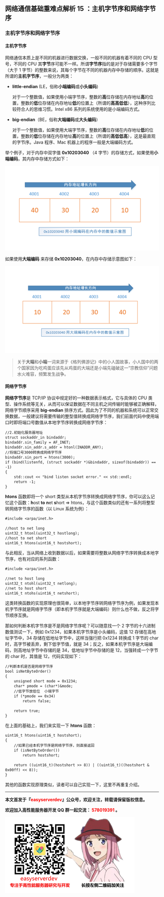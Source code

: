 ## 网络通信基础重难点解析 15 ：主机字节序和网络字节序



### 主机字节序和网络字节序

#### 主机字节序

网络通信本质上是不同的机器进行数据交换，一般不同的机器有着不同的 CPU 型号，不同的 CPU 其**字节**序可能不一样。所谓**字节序**指的是对于存储需要多个字节（大于 1 字节）的整数来说，其每个字节在不同的机器内存中存储的顺序。这就是所谓的**主机字节序**，一般分为两类：

- **little-endian** (LE，俗称**小端编码**或**小头编码**)

  对于一个整数值，如果使用小端字节序，整数的**高**位存储在内存地址**高**的位置，整数的**低**位存储在内存地址**低**的位置上（所谓的**高高低低**），这种序列比较符合人的思维习惯。Intel x86 系列的系统使用的是小端编码方式。

- **big-endian**（BE，俗称**大端编码**或**大头编码**）

  对于一个整数值，如果使用大端字节序，整数的**高**位存储在内存地址**低**的位置，整数的**低**位存储在内存地址**高**的位置上（所谓的**高低低高**），这是最直观的字节序。Java 程序、Mac 机器上的程序一般是大端编码方式。

举个例子，对于内存中双字值 **0x10203040** （4 字节）的存储方式，如果使用**小端编码**，其内存中存储方式如下：

![](20190319144307.png)

如果使用**大端编码** 来存储 **0x10203040**，在内存中存储示意图如下：

![](20190319144516.png)

>关于**大端**和**小端**一词来源于《格列佛游记》中的小人国故事，小人国中的两个国家因为吃鸡蛋应该先从鸡蛋的大端还是小端先磕破这一“宗教信仰”问题水火难容，频繁发生战争。



#### 网络字节序

**网络字节序**是 TCP/IP 协议中规定好的一种数据表示格式，它与具体的 CPU 类型、操作系统等无关，从而可以保证数据在不同主机之间传输时能够被正确解释，网络字节顺序采用 **big-endian** 排序方式。因此为了不同的机器和系统可以正常交换数据，一般建议将需要传输的整型值转换成网络字节序，我们前面代码中使用端口时即将端口号数值从本地字节序转换成网络字节序：

```
//2.初始化服务器地址
struct sockaddr_in bindaddr;
bindaddr.sin_family = AF_INET;
bindaddr.sin_addr.s_addr = htonl(INADDR_ANY);
//将端口号3000转换成网络字节序
bindaddr.sin_port = htons(3000);
if (bind(listenfd, (struct sockaddr *)&bindaddr, sizeof(bindaddr)) == -1)
{
    std::cout << "bind listen socket error." << std::endl;
    return -1;
}
```



**htons** 函数即将一个 short 类型从本机字节序转换成网络字节序，你可以这么记忆这个函数：**h**ost **to** **n**et **s**hort => htons，与这个函数类似的还有一系列将整型转网络字节序的函数（以 Linux 系统为例）：

```
#include <arpa/inet.h>

//host to net long
uint32_t htonl(uint32_t hostlong);
//host to net short
uint16_t htons(uint16_t hostshort);
```

与此相反，当从网络上收到数据以后，如果需要将整数从网络字节序转换成本地字节序，也有对应的系列函数：

```
#include <arpa/inet.h>

//net to host long
uint32_t ntohl(uint32_t netlong);
//net to host short
uint16_t ntohs(uint16_t netshort);
```



这类转换函数的实现原理也很简单，以本地字节序转网络字节序为例，如果发现本机字节序就是网络字节序（即本机字节序就是大端编码）则什么也不做，反之将字节顺序互换。

那如何判断本机字节序是不是网络字节序呢？可以随意找一个 2 字节的十六进制数值测试一下，例如 0x1234，如果本机字节序是小头编码，这值 12 存储在高地址字节中，34 存储在低地址字节中，这样当强行把 0x1234 转换成  1 字节的 char 时，高字节被丢弃，剩下低字节值，就是 34；反之，如果本机字节序是大端编码，则高地址字节中存储的是 34，低地址字节中存储的是 12，当强转成一个字节的 char 时，其值是 12，代码实现如下：

```
//判断本机是否是网络字节序
bool isNetByteOrder()
{
    unsigned short mode = 0x1234;
    char* pmode = (char*)&mode;
    //低字节放低位  小端字节
    if (*pmode == 0x34)
        return false;

    return true;
}
```

在上面的基础上，我们来实现一下 **htons** 函数：

```
uint16_t htons(uint16_t hostshort);
{
    //如果已经本机字节序是网络字节序，则直接返回
    if (isNetByteOrder())
        return hostshort;

    return ((uint16_t)(hostshort >> 8)) | ((uint16_t)((hostshort & 0x00ff) << 8));
}
```

其他的函数实现原理类似，读者可以自己实现一下，这里不再重复介绍。



------

**本文首发于『<font color=red>easyserverdev</font>』公众号，欢迎关注，转载请保留版权信息。**

**欢迎加入高性能服务器开发 QQ 群一起交流：<font color=red> 578019391 </font>。**

![微信扫码关注](diagrams\articlelogo.jpg)
